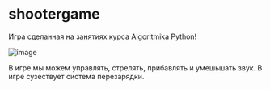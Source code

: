 # shootergame
Игра сделанная на занятиях курса Algoritmika Python!

![image](https://github.com/FlickG870/shootergame/assets/172424401/2d200381-dfa8-45c7-89c5-39ee58033898)

В игре мы можем управлять, стрелять, прибавлять и умешьшать звук. В игре сузествует система перезарядки.
